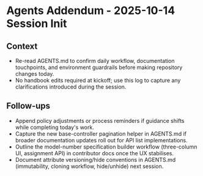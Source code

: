 # Agents Addendum - 2025-10-14 Session Init

## Context
- Re-read AGENTS.md to confirm daily workflow, documentation touchpoints, and environment guardrails before making repository changes today.
- No handbook edits required at kickoff; use this log to capture any clarifications introduced during the session.

## Follow-ups
- Append policy adjustments or process reminders if guidance shifts while completing today's work.
- Capture the new base-controller pagination helper in AGENTS.md if broader documentation updates roll out for API list implementations.
- Outline the model-number specification builder workflow (three-column UI, assignment API) in contributor docs once the UX stabilises.
- Document attribute versioning/hide conventions in AGENTS.md (immutability, cloning workflow, hide/unhide) next session.

